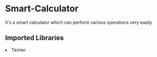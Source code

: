 <h1>Smart-Calculator</h1>

<p>It's a smart calculator which can perform various operations very easily</p>

<h2>Imported Libraries</h2>

<li>Tkinter</li>
